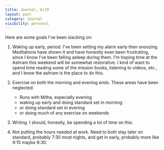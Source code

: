```yaml
---
title: Journal, 6/19
layout: post
category: journal
visibility: personal
---
```


Here are some goals I've been slacking on:

1.  Waking up early, period.  I've been setting my alarm early then snoozing.  Meditations have shown it and have honestly even been frustrating, since I know I've been falling asleep during them.  I'm hoping time at the Ashram this weekend will be somewhat restorative.  I kind of want to spend time reading some of the mission books, listening to videos, etc., and I know the ashram is the place to do this.

2.  Exercise on both the morning and evening ends.  These areas have been neglected:

    - Runs with Mitha, especially evening
    - waking up early and doing standard set in morning
    - or doing standard set in evening
    - or doing much of any exercise on weekends

3.  Writing.  I should, honestly, be spending a lot of time on this.

4.  Not putting the hours needed at work.  Need to both stay later on standard, probably 7:30 most nights, and get in early, probably more like 9:15 maybe 9:30.  